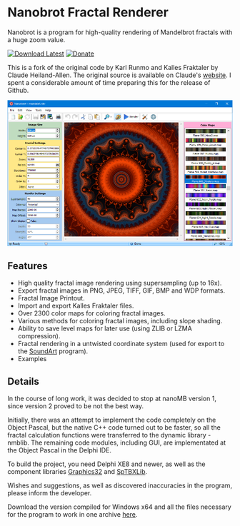 ﻿# Nanobrot Fractal Renderer

Nanobrot is a program for high-quality rendering of Mandelbrot fractals with a huge zoom value.

[![Download Latest](https://img.shields.io/badge/download-latest-green.svg)](https://github.com/flutomax/nanobrot/releases/)
[![Donate](https://img.shields.io/badge/donate-paypal-blue.svg)](https://paypal.me/flutomax)

This is a fork of the original code by Karl Runmo and Kalles Fraktaler by Claude Heiland-Allen.
The original source is available on Claude's [website](https://mathr.co.uk/kf/kf.html). 
I spent a considerable amount of time preparing this for the release of Github.

![ScreenShot](/screenshots/v1.0.png)

## Features

* High quality fractal image rendering using supersampling (up to 16x).
* Export fractal images in PNG, JPEG, TIFF, GIF, BMP and WDP formats.
* Fractal Image Printout. 
* Import and export Kalles Fraktaler files.
* Over 2300 color maps for coloring fractal images.
* Various methods for coloring fractal images, including slope shading.
* Ability to save level maps for later use (using ZLIB or LZMA compression).
* Fractal rendering in a untwisted coordinate system (used for export to the [SoundArt](http://stone-voices.ru/application/soundart?lang=en) program).
* Examples

## Details

In the course of long work, it was decided to stop at nanoMB version 1, 
since version 2 proved to be not the best way.

Initially, there was an attempt to implement the code completely on the Object Pascal, 
but the native C++ code turned out to be faster, so all the fractal calculation 
functions were transferred to the dynamic library - nmblib.
The remaining code modules, including GUI, are implementated at the Object Pascal in the Delphi IDE.

To build the project, you need Delphi XE8 and newer, as well as the component 
libraries [Graphics32](http://www.graphics32.org/) and 
[SpTBXLib](http://www.silverpointdevelopment.com/sptbxlib/index.htm). 

Wishes and suggestions, as well as discovered inaccuracies in the program, please inform the developer.

Download the version compiled for Windows x64 and all the files necessary for the program to work in one archive [here](https://github.com/flutomax/nanobrot/releases/).